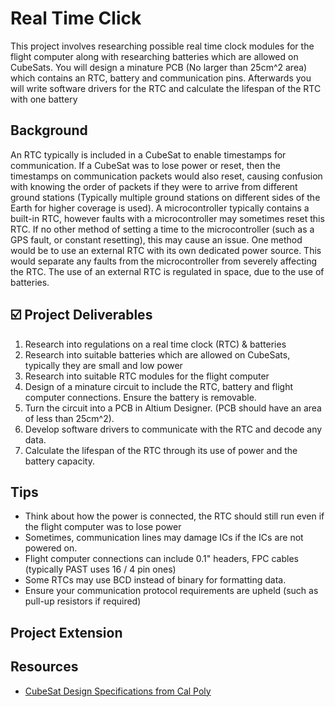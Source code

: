 # Real Time Click
This project involves researching possible real time clock modules for the flight computer along with researching batteries which are allowed on CubeSats. You will design a minature PCB (No larger than 25cm^2 area) which contains an RTC, battery and communication pins. Afterwards you will write software drivers for the RTC and calculate the lifespan of the RTC with one battery

## Background 
An RTC typically is included in a CubeSat to enable timestamps for communication. If a CubeSat was to lose power or reset, then the timestamps on communication packets would also reset, causing confusion with knowing the order of packets if they were to arrive from different ground stations (Typically multiple ground stations on different sides of the Earth for higher coverage is used).
A microcontroller typically contains a built-in RTC, however faults with a microcontroller may sometimes reset this RTC. If no other method of setting a time to the microcontroller (such as a GPS fault, or constant resetting), this may cause an issue. One method would be to use an external RTC with its own dedicated power source. This would separate any faults from the microcontroller from severely affecting the RTC.
The use of an external RTC is regulated in space, due to the use of batteries.

## ☑️ Project Deliverables
1. Research into regulations on a real time clock (RTC) & batteries
2. Research into suitable batteries which are allowed on CubeSats, typically they are small and low power
3. Research into suitable RTC modules for the flight computer
4. Design of a minature circuit to include the RTC, battery and flight computer connections. Ensure the battery is removable.
5. Turn the circuit into a PCB in Altium Designer. (PCB should have an area of less than 25cm^2).
6. Develop software drivers to communicate with the RTC and decode any data.
7. Calculate the lifespan of the RTC through its use of power and the battery capacity.

## Tips
- Think about how the power is connected, the RTC should still run even if the flight computer was to lose power
- Sometimes, communication lines may damage ICs if the ICs are not powered on.
- Flight computer connections can include 0.1" headers, FPC cables (typically PAST uses 16 / 4 pin ones)
- Some RTCs may use BCD instead of binary for formatting data.
- Ensure your communication protocol requirements are upheld (such as pull-up resistors if required)

## Project Extension

## Resources
- [CubeSat Design Specifications from Cal Poly](https://static1.squarespace.com/static/5418c831e4b0fa4ecac1bacd/t/62193b7fc9e72e0053f00910/1645820809779/CDS+REV14_1+2022-02-09.pdf)
